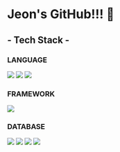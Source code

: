 # Jeon's GitHub!!! 👋

## - Tech Stack -

<h3>LANGUAGE</h3>
<div>
  <img src="https://img.shields.io/badge/Java-EA7E20?style=flat&logo=openjdk&logoColor=white" />
  <img src="https://img.shields.io/badge/Python-3776AB?style=flat&logo=Python&logoColor=white"/>
  <img src="https://img.shields.io/badge/C Sharp-239120?style=flat&logo=csharp&logoColor=white"/>
</div>
<h3>FRAMEWORK</h3>
<div>
  <img src="https://img.shields.io/badge/Spring-6DB33F?style=flat&logo=spring&logoColor=white" />
</div>
<h3>DATABASE</h3>
<div>
  <img src="https://img.shields.io/badge/MySQL-4479A1?style=flat&logo=mysql&logoColor=white" />
  <img src="https://img.shields.io/badge/MariaDB-003545?style=flat&logo=mariadb&logoColor=white" />
  <img src="https://img.shields.io/badge/SQLite-003B57?style=flat&logo=sqlite&logoColor=white" />
  <img src="https://img.shields.io/badge/Redis-DC382D?style=flat&logo=redis&logoColor=white" />
</div>
